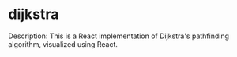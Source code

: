 # dijkstra
Description: This is a React implementation of Dijkstra's pathfinding algorithm, visualized using React.
